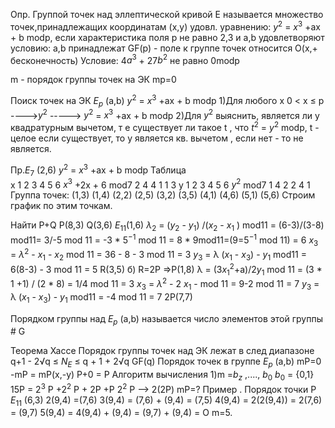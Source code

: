  Опр. Группой точек над эллептической кривой Е называется множество точек,принадлежащих координатам (х,у) удовл. уравнению:
 $y^2$ = $x^3$ +ax + b modp,
 если характеристика поля p не равно 2,3 и a,b удовлетворяют условию: a,b принадлежат GF(p) -  поле к группе точек относится О(х,+ бесконечность)
Условие: 4$a^3$ + 27$b^2$ не равно 0modp

m - порядок группы точек на ЭК
mp=0

Поиск точек на ЭК $E_p$ (a,b)
$y^2$ = $x^3$ +ax + b modp
1)Для любого x  0 < x ≤ p ---->$y^2$ -----> $y^2$ = $x^3$ +ax + b modp
2)Для $y^2$ выяснить, является ли y квадратурным вычетом, т е существует ли такое t , что $t^2$ = $y^2$ modp, t - целое 
если существует, то y является кв. вычетом , если нет - то не является.

Пр.$E_7$ (2,6)
$y^2$ = $x^3$ +ax + b modp
Таблица                   
x                                1        2        3      4       5     6
$x^3$ +2x + 6 mod7      2        4        4      1       1      3
y                                1        2        3      4       5     6
$y^2$ mod7                     1        4        2      2       4     1 
Группа точек: (1,3) (1,4) (2,2)  (2,5)  (3,2)  (3,5)  (4,1)  (4,6)  (5,1)   (5,6)
Cтроим график по этим точкам.

Найти P+Q
P(8,3)  Q(3,6)   $E_{11}$(1,6)
$λ_2$ = ($y_2$ - $y_1$) /($x_2$ - $x_1$ )  mod11 = (6-3)/(3-8) mod11= 3/-5 mod 11 = -3 * $5^{-1}$ mod 11 = 8 * 9mod11=(9=$5^{-1}$ mod 11) =  6
$x_3$ = $λ^2$  - $x_1$ - $x_2$ mod 11 = 36 - 8 - 3 mod 11 = 3
$y_3$ = λ ($x_1$ - $x_3$) - $y_1$ mod11 = 6(8-3) - 3 mod 11 = 5
R(3,5)
б) R=2P =>P(1,8)
 λ = (3$x_1^2$+a)/2$y_1$ mod 11 = (3 * 1 +1) / (2 * 8) = 1/4 mod 11 = 3 
$x_3$ = $λ^2$  - 2 $x_1$ - mod 11 = 9-2 mod 11  = 7
$y_3$ = λ ($x_1$ - $x_3$) - $y_1$ mod11 = -4 mod 11 = 7 
2P(7,7)

Порядком группы над $E_p$ (a,b) называется число элементов  этой группы # G

Теорема Хассе
Порядок группы точек над ЭК лежат в след диапазоне
q+1 - 2√q ≤ $N_E$ ≤ q + 1 + 2√q
GF(q)
Порядок точек в группе $E_p$ (a,b) 
mP=0
-mP = mP(x,-y)
P+0 = P
Алгоритм вычисления 
1)m =$b_z$ ,...., $b_0$      $b_0$ = {0,1}
15P = $2^3$ P +$2^2$ P + 2P +P
$2^2$ P --> 2(2P)
mP=?
Пример . Порядок точки P
$E_{11}$ (6,3)
2(9,4) =(7,6)
3(9,4) = (7,6) + (9,4) = (7,5)
4(9,4) = 2(2(9,4)) = 2(7,6) = (9,7)
5(9,4) = 4(9,4) + (9,4) = (9,7) + (9,4) = O
m=5.
